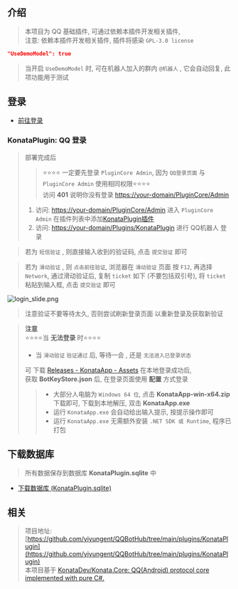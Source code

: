 


## 介绍

> 本项目为 QQ 基础插件, 可通过依赖本插件开发相关插件,  
> 注意: 依赖本插件开发相关插件, 插件将感染 `GPL-3.0 license`

```json
"UseDemoModel": true
```

> 当开启 `UseDemoModel` 时, 可在机器人加入的群内 `@机器人` , 它会自动回复, 此项功能用于测试



## 登录

- [前往登录](/Plugins/KonataPlugin)


### KonataPlugin: QQ 登录

> 部署完成后
> > ⭐⭐⭐⭐ 一定要先登录 `PluginCore Admin`, 因为 `QQ登录页面` 与 `PluginCore Admin` 使用相同权限⭐⭐⭐⭐      
> > 访问 **401** 说明你没有登录 <https://your-domain/PluginCore/Admin>      
> 1. 访问: <https://your-domain/PluginCore/Admin>  进入 `PluginCore Admin` 在插件列表中添加[KonataPlugin插件](https://github.com/yiyungent/KnifeHub/releases?q=KonataPlugin&expanded=true)
> 2. 访问: <https://your-domain/Plugins/KonataPlugin> 进行 QQ机器人 登录

> 若为 `短信验证` , 则直接输入收到的验证码, 点击 `提交验证` 即可

> 若为 `滑动验证` , 则 `点击前往验证`, 浏览器在 `滑动验证` 页面 按 `F12`, 再选择 `Network`, 通过滑动验证后, 复制 `ticket` 如下 (不要包括双引号), 将 `ticket` 粘贴到输入框, 点击 `提交验证` 即可

![login_slide.png](/Plugins/KonataPlugin/images/login_slide.png)

> 注意验证不要等待太久, 否则尝试刷新登录页面 以重新登录及获取新验证


> **注意**    
> ⭐⭐⭐⭐当 **无法登录** 时⭐⭐⭐⭐
> 
> - 当 `滑动验证` `验证通过` 后, 等待一会 , 还是 `无法进入已登录状态`     
>   
> 可 下载 [Releases - KonataApp - Assets](https://github.com/yiyungent/KnifeHub/releases?q=KonataApp&expanded=true) 在本地登录成功后,    
> 获取 **BotKeyStore.json** 后, 在登录页面使用 **配置** 方式登录
> 
> > - 大部分人电脑为 `Windows 64 位`, 点击 **KonataApp-win-x64.zip** 下载即可, 下载到本地解压, 双击 **KonataApp.exe**
> > - 运行 `KonataApp.exe` 会自动给出输入提示, 按提示操作即可       
> > - 运行 `KonataApp.exe` 无需额外安装 `.NET SDK 或 Runtime`, 程序已打包





## 下载数据库

> 所有数据保存到数据库 **KonataPlugin.sqlite** 中

- [下载数据库 (KonataPlugin.sqlite)](/Plugins/KonataPlugin/Download)




## 相关

> 项目地址: [https://github.com/yiyungent/QQBotHub/tree/main/plugins/KonataPlugin](https://github.com/yiyungent/QQBotHub/tree/main/plugins/KonataPlugin)             
> 本项目基于 [KonataDev/Konata.Core: QQ(Android) protocol core implemented with pure C#.](https://github.com/KonataDev/Konata.Core)


<!-- Matomo Image Tracker-->
<img referrerpolicy="no-referrer-when-downgrade" src="https://matomo.moeci.com/matomo.php?idsite=2&amp;rec=1&amp;action_name=Plugins.KonataPlugin-v0.2.1.README" style="border:0" alt="" />
<!-- End Matomo -->
